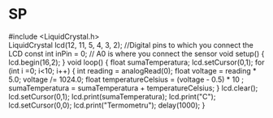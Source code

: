 # SP

#include <LiquidCrystal.h>         
LiquidCrystal lcd(12, 11, 5, 4, 3, 2); //Digital pins to which you connect the LCD
const int inPin = 0;                   // A0 is where you connect the sensor
void setup()
{
  lcd.begin(16,2);
}
void loop()
{
  float sumaTemperatura;
  lcd.setCursor(0,1);
for (int i =0; i<10; i++) {
         int reading = analogRead(0);
         float voltage = reading * 5.0;
         voltage /= 1024.0;
         float temperatureCelsius = (voltage - 0.5) * 10 ;
         sumaTemperatura = sumaTemperatura + temperatureCelsius;
}
  lcd.clear();
  lcd.setCursor(0,1);
  lcd.print(sumaTemperatura);
  lcd.print("C");
  lcd.setCursor(0,0);
  lcd.print("Termometru");
  delay(1000);
}
